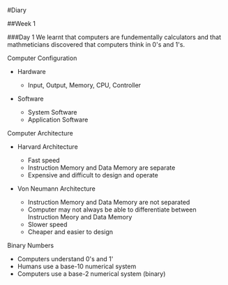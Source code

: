 #Diary

##Week 1

###Day 1
We learnt that computers are fundementally calculators and that mathmeticians discovered that computers think in 0's and 1's.

Computer Configuration
* Hardware
	* Input, Output, Memory, CPU, Controller

* Software
	* System Software
	* Application Software

Computer Architecture
* Harvard Architecture
	* Fast speed
	* Instruction Memory and Data Memory are separate
	* Expensive and difficult to design and operate

* Von Neumann Architecture
	* Instruction Memory and Data Memory are not separated
	* Computer may not always be able to differentiate between Instruction Meory and Data Memory
	* Slower speed
	* Cheaper and easier to design

Binary Numbers
* Computers understand 0's and 1'
* Humans use a base-10 numerical system
* Computers use a base-2 numerical system (binary)











